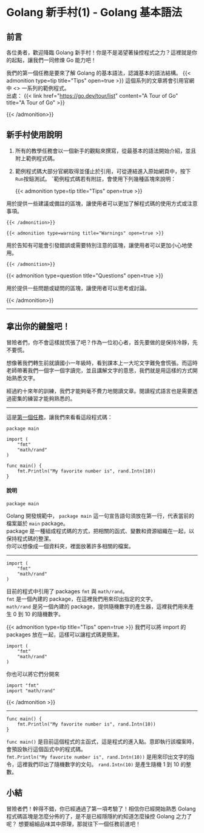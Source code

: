 # Golang 新手村(1) - Golang 基本語法


## 前言
各位勇者，歡迎降臨 Golang 新手村！你是不是渴望著操控程式之力？這裡就是你的起點，讓我們一同修煉 Go 能力吧！

我們的第一個任務是要來了解 Golang 的基本語法，認識基本的語法結構。
{{< admonition type=tip title="Tips" open=true >}}
這個系列的文章將會引用官網中 <<A Tour of Go>> 一系列的範例程式。  
出處：
{{< link href="https://go.dev/tour/list" content="A Tour of Go" title="A Tour of Go" >}}


{{< /admonition>}}

## 新手村使用說明
1. 所有的教學任務會以一個新手的觀點來撰寫，從最基本的語法開始介紹，並且附上範例程式碼。
2. 範例程式碼大部分官網取得並僅止於引用，可從連結進入原始網頁中，按下`Run`按鈕測試。
ˇ範例程式碼若有附註，會使用下列幾種區塊來說明：

    {{< admonition type=tip title="Tips" open=true >}}
    
用於提供一些建議或備註的區塊，讓使用者可以更加了解程式碼的使用方式或注意事項。
    
    {{< /admonition>}}

    {{< admonition type=warning title="Warnings" open=true >}}

用於告知有可能會引發錯誤或需要特別注意的區塊，讓使用者可以更加小心地使用。

    {{< /admonition>}}

   {{< admonition type=question title="Questions" open=true >}}

用於提供一些問題或疑問的區塊，讓使用者可以思考或討論。

   {{< /admonition>}}

---

## 拿出你的鍵盤吧！
冒險者們，你不會這樣就慌張了吧？作為一位初心者，首先要做的是保持冷靜，先不要慌。

想像著我們轉生前就讀國小一年級時，看到課本上一大坨文字難免會慌張。而這時老師帶著我們一個字一個字讀完，並且講解文字的意思，我們就是用這樣的方式開始熟悉文字。

經過約十來年的訓練，我們才能夠毫不費力地閱讀文章。閱讀程式語言也是需要透過密集的練習才能夠熟悉的。  

---
這是[第一個任務](https://go.dev/tour/basics/1)，讓我們來看看這段程式碼：
```golang
package main

import (
    "fmt"
    "math/rand"
)

func main() {
    fmt.Println("My favorite number is", rand.Intn(10))
}

```
#### 說明
```golang
package main
```
Golang 開發規範中， `package main` 這一句宣告語句須放在第一行，代表當前的檔案屬於 `main` package。  
package 是一種組成程式碼的方式，把相關的函式、變數和資源組織在一起，以保持程式碼的整潔。  
你可以想像成一個資料夾，裡面放著許多相關的檔案。

***

```golang
import (
    "fmt"
    "math/rand"
)
```
目前的程式中引用了 packages `fmt` 與 `math/rand`。  
`fmt` 是一個內建的 package，在這裡我們用來印出指定的文字。  
`math/rand` 是另一個內建的 package，提供隨機數字的產生器，這裡我們用來產生 0 到 10 的隨機數字。


{{< admonition type=tip title="Tips" open=true >}}
我們可以將 import 的 packages 放在一起，這樣可以讓程式碼更簡潔。
```golang
import (
    "fmt"
    "math/rand"
)
```

你也可以將它們分開來
```golang
import "fmt"
import "math/rand"
```
{{< /admonition >}}

***

```golang
func main() {
    fmt.Println("My favorite number is", rand.Intn(10))
}
```
`func main()` 是目前這個程式的主函式，這是程式的進入點。意即執行該檔案時，會預設執行這個函式中的程式碼。  
`fmt.Println("My favorite number is", rand.Intn(10))` 是用來印出文字的指令，這裡我們印出了隨機數字的文句。
`rand.Intn(10)` 是產生隨機 1 到 10 的整數。

## 小結
冒險者們！幹得不錯，你已經通過了第一項考驗了！相信你已經開始熟悉 Golang 程式碼區塊是怎麼分佈的了，是不是已經隱隱約約知道怎麼操控 Golang 之力了呢？
想要細細品味其中原理，那就往下一個任務前進吧！

